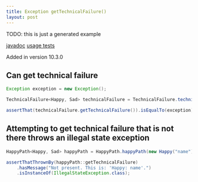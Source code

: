 ```yaml
---
title: Exception getTechnicalFailure()
layout: post
---
```

TODO: this is just a generated example

[javadoc](https://oss.sonatype.org/service/local/repositories/releases/archive/io/github/theangrydev/business-flows/10.3.0/business-flows-10.3.0-javadoc.jar/!/io/github/theangrydev/businessflows/BusinessFlow.html#getTechnicalFailure--) [usage tests](https://github.com/theangrydev/business-flows/blob/master/src/test/java/api/GetTechnicalFailureApiTest.java)

Added in version 10.3.0


## Can get technical failure
```java
Exception exception = new Exception();

TechnicalFailure<Happy, Sad> technicalFailure = TechnicalFailure.technicalFailure(exception);

assertThat(technicalFailure.getTechnicalFailure()).isEqualTo(exception);
```

## Attempting to get technical failure that is not there throws an illegal state exception
```java
HappyPath<Happy, Sad> happyPath = HappyPath.happyPath(new Happy("name"));

assertThatThrownBy(happyPath::getTechnicalFailure)
    .hasMessage("Not present. This is: 'Happy: name'.")
    .isInstanceOf(IllegalStateException.class);
```

